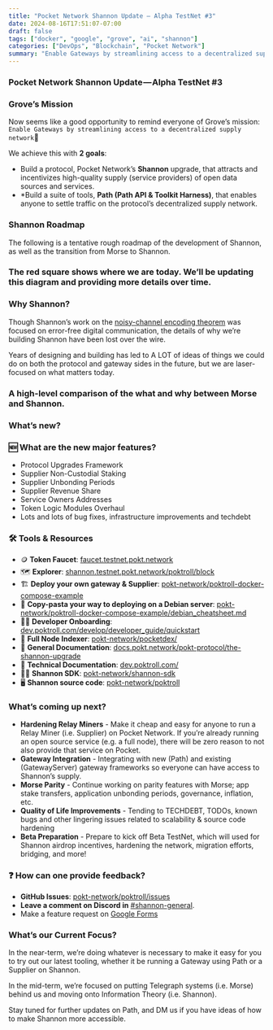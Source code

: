 ```yaml
---
title: "Pocket Network Shannon Update — Alpha TestNet #3"
date: 2024-08-16T17:51:07-07:00
draft: false
tags: ["docker", "google", "grove", "ai", "shannon"]
categories: ["DevOps", "Blockchain", "Pocket Network"]
summary: "Enable Gateways by streamlining access to a decentralized supply network 🌿"
---
```


### Pocket Network Shannon Update — Alpha TestNet #3

### Grove’s Mission

Now seems like a good opportunity to remind everyone of Grove’s mission: `Enable Gateways by streamlining access to a decentralized supply network`🌿

We achieve this with **2 goals**:

- Build a protocol, Pocket Network’s ****Shannon**** upgrade, that attracts and incentivizes high-quality supply (service providers) of open data sources and services.
- *Build a suite of tools, ****Path (Path API & Toolkit Harness)****, that enables anyone to settle traffic on the protocol’s decentralized supply network.

### Shannon Roadmap

The following is a tentative rough roadmap of the development of Shannon, as well as the transition from Morse to Shannon.

### The red square shows where we are today. We’ll be updating this diagram and providing more details over time.

### Why Shannon?

Though Shannon’s work on the [noisy-channel encoding theorem](https://en.wikipedia.org/wiki/Noisy-channel_coding_theorem) was focused on error-free digital communication, the details of why we’re building Shannon have been lost over the wire.

Years of designing and building has led to A LOT of ideas of things we could do on both the protocol and gateway sides in the future, but we are laser-focused on what matters today.

### A high-level comparison of the what and why between Morse and Shannon.

### What’s new?

### 🆕 What are the new major features?

- Protocol Upgrades Framework
- Supplier Non-Custodial Staking
- Supplier Unbonding Periods
- Supplier Revenue Share
- Service Owners Addresses
- Token Logic Modules Overhaul
- Lots and lots of bug fixes, infrastructure improvements and techdebt

### 🛠️ Tools & Resources

- 🪙 **Token Faucet**: [faucet.testnet.pokt.network](https://faucet.testnet.pokt.network/)
- 🗺️ **Explorer**: [shannon.testnet.pokt.network/poktroll/block](https://shannon.testnet.pokt.network/poktroll/block)
- 🏗️ **Deploy your own gateway & Supplier**: [pokt-network/poktroll-docker-compose-example](https://github.com/pokt-network/poktroll-docker-compose-example)
- 🍝 **Copy-pasta your way to deploying on a Debian server**: [pokt-network/poktroll-docker-compose-example/debian_cheatsheet.md](https://github.com/pokt-network/poktroll-docker-compose-example/blob/main/debian_cheatsheet.md)
- 🧑‍💻 **Developer Onboarding**: [dev.poktroll.com/develop/developer_guide/quickstart](https://dev.poktroll.com/develop/developer_guide/quickstart)
- 💽 **Full Node Indexer**: [pokt-network/pocketdex/](https://github.com/pokt-network/pocketdex/)
- 📖 **General Documentation**: [docs.pokt.network/pokt-protocol/the-shannon-upgrade](https://docs.pokt.network/pokt-protocol/the-shannon-upgrade)
- 📒 **Technical Documentation**: [dev.poktroll.com/](https://dev.poktroll.com/)
- 🧑‍💻 **Shannon SDK**: [pokt-network/shannon-sdk](https://github.com/pokt-network/shannon-sdk)
- 🖥️ **Shannon source code**: [pokt-network/poktroll](https://github.com/pokt-network/poktroll)

### What’s coming up next?

- **Hardening Relay Miners** - Make it cheap and easy for anyone to run a Relay Miner (i.e. Supplier) on Pocket Network. If you’re already running an open source service (e.g. a full node), there will be zero reason to not also provide that service on Pocket.
- **Gateway Integration** - Integrating with new (Path) and existing (GatewayServer) gateway frameworks so everyone can have access to Shannon’s supply.
- **Morse Parity** - Continue working on parity features with Morse; app stake transfers, application unbonding periods, governance, inflation, etc.
- **Quality of Life Improvements** - Tending to TECHDEBT, TODOs, known bugs and other lingering issues related to scalability & source code hardening
- **Beta Preparation** - Prepare to kick off Beta TestNet, which will used for Shannon airdrop incentives, hardening the network, migration efforts, bridging, and more!

### ❓ How can one provide feedback?

- **GitHub Issues**: [pokt-network/poktroll/issues](https://github.com/pokt-network/poktroll/issues)
- **Leave a comment on Discord in** [#shannon-general](https://discord.com/channels/553741558869131266/1234943674903953529).
- Make a feature request on [Google Forms](https://docs.google.com/forms/d/1fHdmm94AytryOuRoXx58yYIoDkk4PmSuOStMlA65yuM)

### What’s our Current Focus?

In the near-term, we’re doing whatever is necessary to make it easy for you to try out our latest tooling, whether it be running a Gateway using Path or a Supplier on Shannon.

In the mid-term, we’re focused on putting Telegraph systems (i.e. Morse) behind us and moving onto Information Theory (i.e. Shannon).

Stay tuned for further updates on Path, and DM us if you have ideas of how to make Shannon more accessible.
